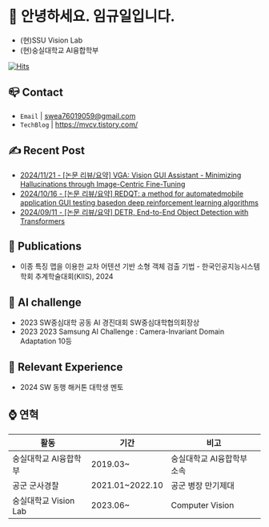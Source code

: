 
# 👋 안녕하세요. 임규일입니다.
- (현)SSU Vision Lab
- (현)숭실대학교 AI융합학부

[![Hits](https://hits.seeyoufarm.com/api/count/incr/badge.svg?url=https%3A%2F%2Fmvcv.tistory.com&count_bg=%23555555&title_bg=%23555555&icon=&icon_color=%23E7E7E7&title=hits&edge_flat=false)](https://hits.seeyoufarm.com)

## 📪 Contact

- `Email` | swea76019059@gmail.com
- `TechBlog` | <a href="https://stg0123.github.io/" target="_blank">https://mvcv.tistory.com/</a>


## ✍️ Recent Post 
- [2024/11/21 - [논문 리뷰/요약] VGA: Vision GUI Assistant - Minimizing Hallucinations through Image-Centric Fine-Tuning](https://mvcv.tistory.com/34) <br/>
- [2024/10/16 - [논문 리뷰/요약] REDQT: a method for automatedmobile application GUI testing basedon deep reinforcement learning algorithms](https://mvcv.tistory.com/33) <br/>
- [2024/09/11 - [논문 리뷰/요약] DETR, End-to-End Object Detection with Transformers](https://mvcv.tistory.com/32) <br/>

## 📰 Publications
- 이종 특징 맵을 이용한 교차 어텐션 기반 소형 객체 검출 기법 - 한국인공지능시스템학회 추계학술대회(KIIS), 2024


## 🏁 AI challenge
- 2023 SW중심대학 공동 AI 경진대회 SW중심대학협의회장상
- 2023 2023 Samsung AI Challenge : Camera-Invariant Domain Adaptation 10등

## 🌟 Relevant Experience
- 2024 SW 동행 해커톤 대학생 멘토

## ⌚ 연혁<br/>
|활동|기간|비고|
|---|---|---|
|숭실대학교 AI융합학부|2019.03~ | 숭실대학교 AI융합학부 소속|
|공군 군사경찰 |2021.01~2022.10|공군 병장 만기제대|
|숭실대학교 Vision Lab | 2023.06~ | Computer Vision |

